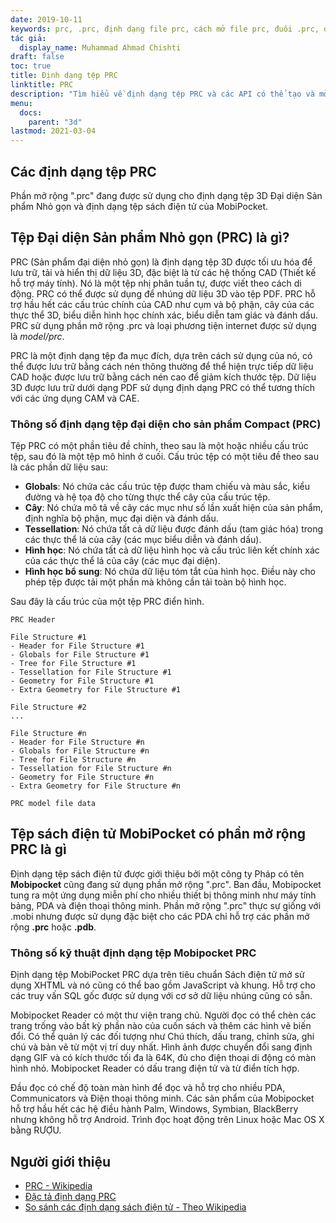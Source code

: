 ```yaml
---
date: 2019-10-11
keywords: prc, .prc, định dạng file prc, cách mở file prc, đuôi .prc, đuôi prc
tác giả:
  display_name: Muhammad Ahmad Chishti
draft: false
toc: true
title: Định dạng tệp PRC
linktitle: PRC
description: "Tìm hiểu về định dạng tệp PRC và các API có thể tạo và mở tệp PRC."
menu:
  docs:
    parent: "3d"
lastmod: 2021-03-04
---
```

## Các định dạng tệp PRC
Phần mở rộng ".prc" đang được sử dụng cho định dạng tệp 3D Đại diện Sản phẩm Nhỏ gọn và định dạng tệp sách điện tử của MobiPocket.

## Tệp Đại diện Sản phẩm Nhỏ gọn (PRC) là gì?

PRC (Sản phẩm đại diện nhỏ gọn) là định dạng tệp 3D được tối ưu hóa để lưu trữ, tải và hiển thị dữ liệu 3D, đặc biệt là từ các hệ thống CAD (Thiết kế hỗ trợ máy tính). Nó là một tệp nhị phân tuần tự, được viết theo cách di động. PRC có thể được sử dụng để nhúng dữ liệu 3D vào tệp PDF. PRC hỗ trợ hầu hết các cấu trúc chính của CAD như cụm và bộ phận, cây của các thực thể 3D, biểu diễn hình học chính xác, biểu diễn tam giác và đánh dấu. PRC sử dụng phần mở rộng .prc và loại phương tiện internet được sử dụng là *model/prc*.

PRC là một định dạng tệp đa mục đích, dựa trên cách sử dụng của nó, có thể được lưu trữ bằng cách nén thông thường để thể hiện trực tiếp dữ liệu CAD hoặc được lưu trữ bằng cách nén cao để giảm kích thước tệp. Dữ liệu 3D được lưu trữ dưới dạng PDF sử dụng định dạng PRC có thể tương thích với các ứng dụng CAM và CAE.

### Thông số định dạng tệp đại diện cho sản phẩm Compact (PRC)

Tệp PRC có một phần tiêu đề chính, theo sau là một hoặc nhiều cấu trúc tệp, sau đó là một tệp mô hình ở cuối. Cấu trúc tệp có một tiêu đề theo sau là các phần dữ liệu sau:

- **Globals**: Nó chứa các cấu trúc tệp được tham chiếu và màu sắc, kiểu đường và hệ tọa độ cho từng thực thể cây của cấu trúc tệp.
- **Cây**: Nó chứa mô tả về cây các mục như số lần xuất hiện của sản phẩm, định nghĩa bộ phận, mục đại diện và đánh dấu.
- **Tessellation**: Nó chứa tất cả dữ liệu được đánh dấu (tam giác hóa) trong các thực thể lá của cây (các mục biểu diễn và đánh dấu).
- **Hình học**: Nó chứa tất cả dữ liệu hình học và cấu trúc liên kết chính xác của các thực thể lá của cây (các mục đại diện).
- **Hình học bổ sung**: Nó chứa dữ liệu tóm tắt của hình học. Điều này cho phép tệp được tải một phần mà không cần tải toàn bộ hình học.

Sau đây là cấu trúc của một tệp PRC điển hình.

```console
PRC Header

File Structure #1
- Header for File Structure #1
- Globals for File Structure #1
- Tree for File Structure #1
- Tessellation for File Structure #1
- Geometry for File Structure #1
- Extra Geometry for File Structure #1

File Structure #2
...

File Structure #n
- Header for File Structure #n
- Globals for File Structure #n
- Tree for File Structure #n
- Tessellation for File Structure #n
- Geometry for File Structure #n
- Extra Geometry for File Structure #n

PRC model file data
```
## Tệp sách điện tử MobiPocket có phần mở rộng PRC là gì
Định dạng tệp sách điện tử được giới thiệu bởi một công ty Pháp có tên **Mobipocket** cũng đang sử dụng phần mở rộng ".prc". Ban đầu, Mobipocket tung ra một ứng dụng miễn phí cho nhiều thiết bị thông minh như máy tính bảng, PDA và điện thoại thông minh. Phần mở rộng ".prc" thực sự giống với .mobi nhưng được sử dụng đặc biệt cho các PDA chỉ hỗ trợ các phần mở rộng **.prc** hoặc **.pdb**.

### Thông số kỹ thuật định dạng tệp Mobipocket PRC
Định dạng tệp MobiPocket PRC dựa trên tiêu chuẩn Sách điện tử mở sử dụng XHTML và nó cũng có thể bao gồm JavaScript và khung. Hỗ trợ cho các truy vấn SQL gốc được sử dụng với cơ sở dữ liệu nhúng cũng có sẵn.

Mobipocket Reader có một thư viện trang chủ. Người đọc có thể chèn các trang trống vào bất kỳ phần nào của cuốn sách và thêm các hình vẽ biến đổi. Có thể quản lý các đối tượng như Chú thích, dấu trang, chỉnh sửa, ghi chú và bản vẽ từ một vị trí duy nhất. Hình ảnh được chuyển đổi sang định dạng GIF và có kích thước tối đa là 64K, đủ cho điện thoại di động có màn hình nhỏ. Mobipocket Reader có dấu trang điện tử và từ điển tích hợp.

Đầu đọc có chế độ toàn màn hình để đọc và hỗ trợ cho nhiều PDA, Communicators và Điện thoại thông minh. Các sản phẩm của Mobipocket hỗ trợ hầu hết các hệ điều hành Palm, Windows, Symbian, BlackBerry nhưng không hỗ trợ Android. Trình đọc hoạt động trên Linux hoặc Mac OS X bằng RƯỢU.

## Người giới thiệu

- [PRC - Wikipedia](https://en.wikipedia.org/wiki/PRC_(file_format))
- [Đặc tả định dạng PRC](https://web.archive.org/web/20081202034541/http://livedocs.adobe.com/acrobat_sdk/9/Acrobat9_HTMLHelp/API_References/PRCReference/PRC_Format_Specification/index.html)
- [So sánh các định dạng sách điện tử - Theo Wikipedia](https://en.wikipedia.org/wiki/Comparison_of_e-book_formats)

